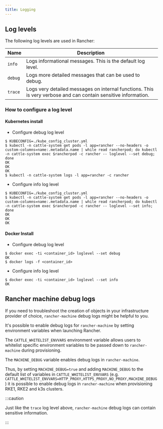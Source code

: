 ```yaml
---
title: Logging
---
```


## Log levels

The following log levels are used in Rancher:

| Name    | Description |
|---------|-------------|
| `info`  | Logs informational messages. This is the default log level. |
| `debug` | Logs more detailed messages that can be used to debug. |
| `trace` | Logs very detailed messages on internal functions. This is very verbose and can contain sensitive information. |

### How to configure a log level

#### Kubernetes install

* Configure debug log level

```
$ KUBECONFIG=./kube_config_cluster.yml
$ kubectl -n cattle-system get pods -l app=rancher --no-headers -o custom-columns=name:.metadata.name | while read rancherpod; do kubectl -n cattle-system exec $rancherpod -c rancher -- loglevel --set debug; done
OK
OK
OK
$ kubectl -n cattle-system logs -l app=rancher -c rancher
```

* Configure info log level

```
$ KUBECONFIG=./kube_config_cluster.yml
$ kubectl -n cattle-system get pods -l app=rancher --no-headers -o custom-columns=name:.metadata.name | while read rancherpod; do kubectl -n cattle-system exec $rancherpod -c rancher -- loglevel --set info; done
OK
OK
OK
```

#### Docker Install

* Configure debug log level

```
$ docker exec -ti <container_id> loglevel --set debug
OK
$ docker logs -f <container_id>
```

* Configure info log level

```
$ docker exec -ti <container_id> loglevel --set info
OK
```

## Rancher machine debug logs
If you need to troubleshoot the creation of objects in your infrastructure provider of choice, `rancher-machine`
debug logs might be helpful to you.

It's possible to enable debug logs for `rancher-machine` by setting environment variables when launching Rancher.

The `CATTLE_WHITELIST_ENVVARS` environment variable allows users to whitelist specific environment variables to be
passed down to `rancher-machine` during provisioning.

The `MACHINE_DEBUG` variable enables debug logs in `rancher-machine`.

Thus, by setting `MACHINE_DEBUG=true` and adding `MACHINE_DEBUG` to the default list of variables in
`CATTLE_WHITELIST_ENVVARS` (e.g. `CATTLE_WHITELIST_ENVVARS=HTTP_PROXY,HTTPS_PROXY,NO_PROXY,MACHINE_DEBUG`) it is
possible to enable debug logs in `rancher-machine` when provisioning RKE1, RKE2 and k3s clusters.

:::caution

Just like the `trace` log level above, `rancher-machine` debug logs can contain sensitive information.

:::
